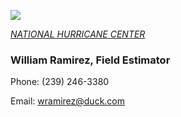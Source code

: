 ![](20253031340-20253031910-ABI-AL132025-GEOCOLOR-1000x1000.gif)


[*NATIONAL HURRICANE CENTER*](https://www.nhc.noaa.gov/)


### William Ramirez, Field Estimator

Phone: (239) 246-3380 


Email: [wramirez@duck.com](mailto:wramirez@duck.com)